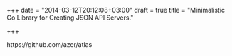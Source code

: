 +++
date = "2014-03-12T20:12:08+03:00"
draft = true
title = "Minimalistic Go Library for Creating JSON API Servers."

+++

<p>https://github.com/azer/atlas&nbsp;</p>


